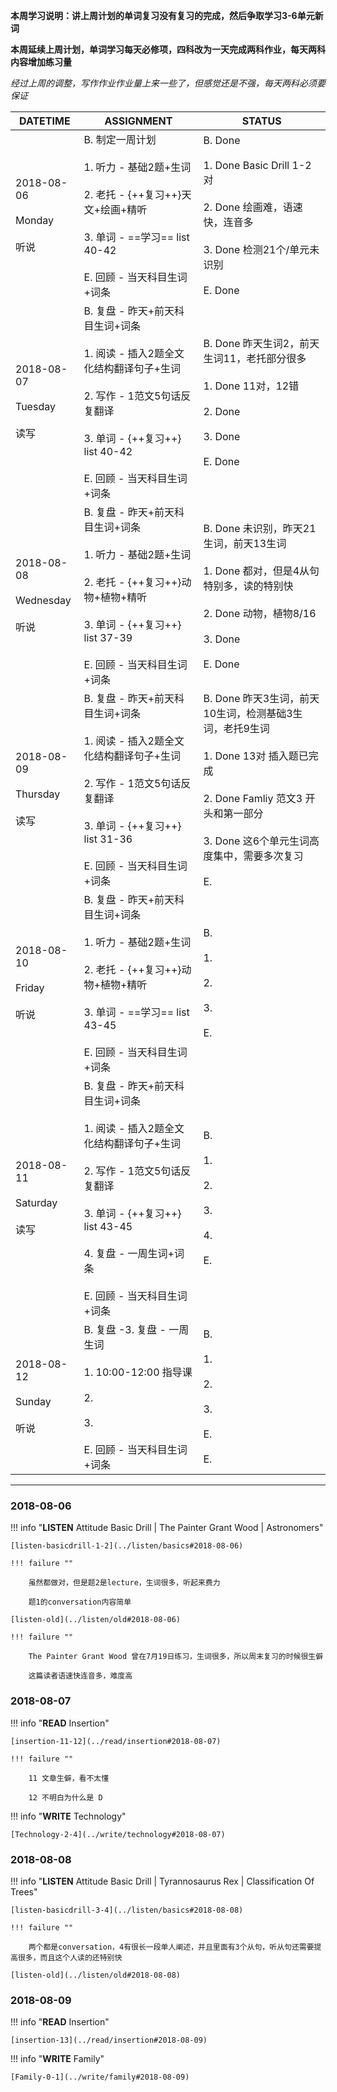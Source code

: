 **本周学习说明：讲上周计划的单词复习没有复习的完成，然后争取学习3-6单元新词**

**本周延续上周计划，单词学习每天必修项，四科改为一天完成两科作业，每天两科内容增加练习量**

*经过上周的调整，写作作业作业量上来一些了，但感觉还是不强，每天两科必须要保证*


DATETIME |  ASSIGNMENT | STATUS
------------ | ------------- | -------------
2018-08-06 <br><br> Monday<br><br>听说 | B.  制定一周计划<br><br>1. 听力 - 基础2题+生词<br><br> 2. 老托 - {++复习++}天文+绘画+精听<br><br>3. 单词 - ==学习== list 40-42 <br><br>E. 回顾 - 当天科目生词+词条 | B. Done<br><br>1. Done Basic Drill 1-2 对<br><br>2. Done 绘画难，语速快，连音多<br><br>3. Done 检测21个/单元未识别<br><br>E. Done
2018-08-07 <br><br> Tuesday<br><br>读写 | B. 复盘 - 昨天+前天科目生词+词条<br><br> 1. 阅读 - 插入2题全文化结构翻译句子+生词<br><br>2. 写作 - 1范文5句话反复翻译<br><br>3. 单词 - {++复习++} list 40-42 <br><br>E. 回顾 - 当天科目生词+词条 | B. Done 昨天生词2，前天生词11，老托部分很多<br><br>1. Done 11对，12错<br><br>2. Done<br><br>3. Done<br><br>E. Done
2018-08-08 <br><br> Wednesday<br><br>听说  | B. 复盘 - 昨天+前天科目生词+词条<br><br>1. 听力 - 基础2题+生词<br><br> 2. 老托 - {++复习++}动物+植物+精听<br><br>3. 单词 - {++复习++} list 37-39 <br><br>E. 回顾 - 当天科目生词+词条 | B. Done 未识别，昨天21生词，前天13生词<br><br>1. Done 都对，但是4从句特别多，读的特别快<br><br>2. Done 动物，植物8/16<br><br>3. Done <br><br>E. Done
2018-08-09 <br><br> Thursday <br><br>读写 | B. 复盘 - 昨天+前天科目生词+词条<br><br>1. 阅读 - 插入2题全文化结构翻译句子+生词<br><br>2. 写作 - 1范文5句话反复翻译<br><br>3. 单词 - {++复习++} list 31-36 <br><br>E. 回顾 - 当天科目生词+词条 | B. Done 昨天3生词，前天10生词，检测基础3生词，老托9生词<br><br>1. Done 13对 插入题已完成<br><br>2. Done Famliy 范文3 开头和第一部分<br><br>3. Done 这6个单元生词高度集中，需要多次复习<br><br>E.
2018-08-10 <br><br> Friday <br><br>听说 | B. 复盘 - 昨天+前天科目生词+词条 <br><br>1. 听力 - 基础2题+生词<br><br> 2. 老托 - {++复习++}动物+植物+精听<br><br>3. 单词 - ==学习== list 43-45 <br><br>E. 回顾 - 当天科目生词+词条 | B. <br><br>1. <br><br>2. <br><br>3. <br><br>E.
2018-08-11 <br><br> Saturday <br><br>读写 | B. 复盘 - 昨天+前天科目生词+词条<br><br>1. 阅读 - 插入2题全文化结构翻译句子+生词<br><br>2. 写作 - 1范文5句话反复翻译<br><br>3. 单词 - {++复习++} list 43-45<br><br>4. 复盘 - 一周生词+词条<br><br>E. 回顾 - 当天科目生词+词条 | B. <br><br>1. <br><br>2. <br><br>3. <br><br>4. <br><br>E.
2018-08-12 <br><br> Sunday<br><br>听说  | B. 复盘 -3. 复盘 - 一周生词<br><br>1. 10:00-12:00 指导课<br><br>2. <br><br>3. <br><br>E. 回顾 - 当天科目生词+词条 | B. <br><br>1. <br><br>2. <br><br>3. <br><br>E. <br><br>E.


----

### 2018-08-06
        
!!! info "**LISTEN** Attitude Basic Drill | The Painter Grant Wood | Astronomers"
    
    [listen-basicdrill-1-2](../listen/basics#2018-08-06)
    
    !!! failure ""
    
        虽然都做对，但是题2是lecture，生词很多，听起来费力
        
        题1的conversation内容简单
    
    [listen-old](../listen/old#2018-08-06)
    
    !!! failure ""
    
        The Painter Grant Wood 曾在7月19日练习，生词很多，所以周末复习的时候很生僻
        
        这篇读者语速快连音多，难度高
    
### 2018-08-07

!!! info "**READ** Insertion"
    
    [insertion-11-12](../read/insertion#2018-08-07)
    
    !!! failure ""
    
        11 文章生僻，看不太懂
        
        12 不明白为什么是 D
        
!!! info "**WRITE** Technology"
    
    [Technology-2-4](../write/technology#2018-08-07)
    
### 2018-08-08
        
!!! info "**LISTEN** Attitude Basic Drill | Tyrannosaurus Rex | Classification Of Trees"
    
    [listen-basicdrill-3-4](../listen/basics#2018-08-08)
    
    !!! failure ""
    
        两个都是conversation，4有很长一段单人阐述，并且里面有3个从句，听从句还需要提高很多，而且这个人读的还特别快
        
    [listen-old](../listen/old#2018-08-08)
    
### 2018-08-09

!!! info "**READ** Insertion"
    
    [insertion-13](../read/insertion#2018-08-09)
    
!!! info "**WRITE** Family"
    
    [Family-0-1](../write/family#2018-08-09)